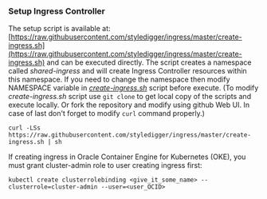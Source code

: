 ### Setup Ingress Controller ###

The setup script is available at: [https://raw.githubusercontent.com/styledigger/ingress/master/create-ingress.sh](https://raw.githubusercontent.com/styledigger/ingress/master/create-ingress.sh) and can be executed directly. The script creates a namespace called *shared-ingress* and will create Ingress Controller resources within this namespace. If you need to change the namespace then modify NAMESPACE variable in [*create-ingress.sh*](https://raw.githubusercontent.com/styledigger/ingress/master/create-ingress.sh) script before execute. (To modify *create-ingress.sh* script use `git clone` to get local copy of the scripts and execute locally. Or fork the repository and modify using github Web UI. In case of last don't forget to modify `curl` command properly.)

	curl -LSs https://raw.githubusercontent.com/styledigger/ingress/master/create-ingress.sh | sh

If creating ingress in Oracle Container Engine for Kubernetes (OKE), you must grant cluster-admin role to user creating ingress first:

	kubectl create clusterrolebinding <give_it_some_name> --clusterrole=cluster-admin --user=<user_OCID>
